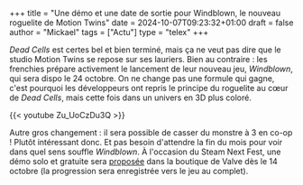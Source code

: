 +++
title = "Une démo et une date de sortie pour Windblown, le nouveau roguelite de Motion Twins"
date = 2024-10-07T09:23:32+01:00
draft = false
author = "Mickael"
tags = ["Actu"]
type = "telex"
+++

*Dead Cells* est certes bel et bien terminé, mais ça ne veut pas dire que le studio Motion Twins se repose sur ses lauriers. Bien au contraire : les frenchies prépare activement le lancement de leur nouveau jeu, *Windblown*, qui sera dispo le 24 octobre. On ne change pas une formule qui gagne, c'est pourquoi les développeurs ont repris le principe du roguelite au cœur de *Dead Cells*, mais cette fois dans un univers en 3D plus coloré.

{{< youtube Zu_UoCzDu3Q >}} 

Autre gros changement : il sera possible de casser du monstre à 3 en co-op ! Plutôt intéressant donc. Et pas besoin d'attendre la fin du mois pour voir dans quel sens souffle *Windblown*. À l'occasion du Steam Next Fest, une démo solo et gratuite sera [proposée](https://store.steampowered.com/app/1911610/Windblown/) dans la boutique de Valve dès le 14 octobre (la progression sera enregistrée vers le jeu au complet).